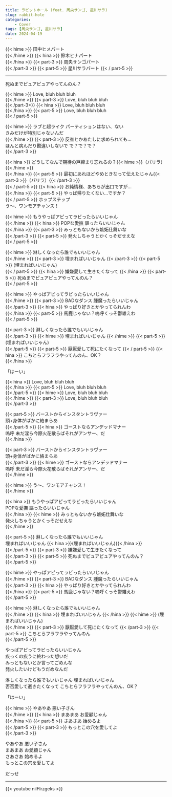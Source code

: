 ```yaml
---
title: ラビットホール (feat. 周央サンゴ, 星川サラ)
slug: rabbit-hole
categories:
    - Cover
tags: [周央サンゴ, 星川サラ]
date: 2024-04-19
---
```


{{< hime >}}
田中ヒメパート  
{{< /hime >}}
{{< hina >}}
鈴木ヒナパート  
{{< /hina >}}
{{< part-3 >}}
周央サンゴパート  
{{< /part-3 >}}
{{<  part-5 >}}
星川サラパート
{{< / part-5 >}}

---

死ぬまでピュアピュアやってんのん？  

{{< hime >}}
Love, bluh bluh bluh  
{{< /hime >}}
{{< part-3 >}}
Love, bluh bluh bluh  
{{< /part-3>}}
{{< hina >}}
Love, bluh bluh bluh  
{{< /hina >}}
{{<  part-5 >}}
Love, bluh bluh bluh  
{{< / part-5 >}}

{{< hime >}}
ラブと超ライク パーティションはない、ない  
きみだけが特別じゃないんだ  
{{< /hime >}}
{{< part-3 >}}
反省とかあたしに求められても…  
ほんと病んだり勘違いしないで で？で？で？  
{{< /part-3 >}}

{{< hina >}}
どうしてなんで期待の戸締まり忘れるの？{{< hime >}}（パリラ）{{< /hime >}}  
{{< /hina >}}
{{<  part-5 >}}
最初にあれほどやめときなって伝えたじゃん{{< part-3 >}}（パリラ）{{< /part-3 >}}  
{{< / part-5 >}}
{{< hina >}}
お純情様、あちらが出口ですが…  
{{< /hina >}}
{{<  part-5 >}}
やっぱ帰りたくない…ですか？  
{{< / part-5 >}}
ホップステップ  
う～、ワンモアチャンス！  

{{< hime >}}
もうやっぱアピってラビったらいいじゃん  
{{< /hime >}}
{{< hina >}}
POPな愛撫 謳ったらいいじゃん  
{{< /hina >}}
{{< part-3 >}}
みっともないから嫉妬仕舞いな  
{{< /part-3 >}}
{{<  part-5 >}}
発火しちゃうとかくっそだせえな  
{{< / part-5 >}}

{{< hime >}}
淋しくなったら誰でもいいじゃん  
{{< /hime >}}
{{< part-3 >}}
埋まればいいじゃん 
{{< /part-3 >}}
{{<  part-5 >}}
(埋まればいいじゃん)  
{{< / part-5 >}}
{{< hina >}}
嫌嫌愛して生きたくなって 
{{< /hina >}}
{{<  part-5 >}}
死ぬまでピュアピュアやってんのん？  
{{< / part-5 >}}

{{< hime >}}
やっぱアピってラビったらいいじゃん  
{{< /hime >}}
{{< part-3 >}}
BADなダンス 腫魔ったらいいじゃん  
{{< /part-3 >}}
{{< hina >}}
やっぱり好きとかやってられんわ  
{{< /hina >}}
{{<  part-5 >}}
馬鹿じゃない？嗚呼くっそ鬱雑えわ  
{{< / part-5 >}}

{{< part-3 >}}
淋しくなったら誰でもいいじゃん  
{{< /part-3 >}}
{{< hime >}}
埋まればいいじゃん 
{{< /hime >}}
{{< part-5 >}}
(埋まればいいじゃん)  
{{< /part-5 >}}
{{<  part-5 >}}
厭厭愛して死にたくなって 
{{< / part-5 >}}
{{< hina >}}
こちとらフラフラやってんのん、OK？  
{{< /hina >}}

「はーい」  

{{< hina >}}
Love, bluh bluh bluh  
{{< /hina >}}
{{< part-5 >}}
Love, bluh bluh bluh  
{{< /part-5 >}}
{{< hime >}}
Love, bluh bluh bluh  
{{< /hime >}}
{{< part-3 >}}
Love, bluh bluh bluh  
{{< /part-3 >}}

{{< part-5 >}}
バーストからインスタントラヴァー  
頭+身体がばかに絡まらあ  
{{< /part-5 >}}
{{< hina >}}
ゴーストならアンデッドマナー  
嗚呼 未だ淫ら今際火花散らばそれがアンサー、だ  
{{< /hina >}}

{{< part-3 >}}
バーストからインスタントラヴァー  
頭+身体がばかに絡まらあ  
{{< /part-3 >}}
{{< hime >}}
ゴーストならアンデッドマナー  
嗚呼 未だ淫ら今際火花散らばそれがアンサー、だ  
{{< /hime >}}

{{< hime >}}
う～、ワンモアチャンス！  
{{< /hime >}}

{{< hina >}}
もうやっぱアピってラビったらいいじゃん  
POPな愛撫 謳ったらいいじゃん  
{{< /hina >}}
{{< hime >}}
みっともないから嫉妬仕舞いな  
発火しちゃうとかくっそだせえな  
{{< /hime >}}

{{< part-5 >}}
淋しくなったら誰でもいいじゃん  
埋まればいいじゃん {{< hina >}}(埋まればいいじゃん){{< /hina >}}  
{{< /part-5 >}}
{{< part-3 >}}
嫌嫌愛して生きたくなって  
{{< /part-3 >}}
{{< part-5 >}}
死ぬまでピュアピュアやってんのん？  
{{< /part-5 >}}

{{< hime >}}
やっぱアピってラビったらいいじゃん  
{{< /hime >}}
{{< part-3 >}}
BADなダンス 腫魔ったらいいじゃん  
{{< /part-3 >}}
{{< hina >}}
やっぱり好きとかやってられんわ  
{{< /hina >}}
{{< part-5 >}}
馬鹿じゃない？嗚呼くっそ鬱雑えわ  
{{< /part-5 >}}

{{< hime >}}
淋しくなったら誰でもいいじゃん  
{{< /hime >}}
{{< hina >}}
埋まればいいじゃん 
{{< /hina >}}
{{< hime >}}
(埋まればいいじゃん)  
{{< /hime >}}
{{< part-3 >}}
厭厭愛して死にたくなって 
{{< /part-3 >}}
{{< part-5 >}}
こちとらフラフラやってんのん  
{{< /part-5 >}}

やっぱアピってラビったらいいじゃん  
疾っくの疾うに終わった想いだ  
みっともないとか言ってごめんな  
発火したいけどもうだめなんだ  

淋しくなったら誰でもいいじゃん 埋まればいいじゃん  
否否愛して逝きたくなって こちとらフラフラやってんのん、OK？  

「はーい」  

{{< hime >}}
やあやあ 悪い子さん  
{{< /hime >}}
{{< hina >}}
まあまあ お愛顧じゃん  
{{< /hina >}}
{{< part-5 >}}
さあさあ 始めるよ  
{{< /part-5 >}}
{{< part-3 >}}
もっとこの穴を愛してよ  
{{< /part-3 >}}

やあやあ 悪い子さん  
まあまあ お愛顧じゃん  
さあさあ 始めるよ  
もっとこの穴を愛してよ  

だっせ  


---

{{< youtube nilFlrzgeks >}}